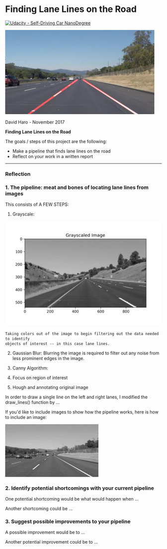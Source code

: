 
# **Finding Lane Lines on the Road** 
[![Udacity - Self-Driving Car NanoDegree](https://s3.amazonaws.com/udacity-sdc/github/shield-carnd.svg)](http://www.udacity.com/drive)

<img src="examples/laneLines_thirdPass.jpg" width="480" alt="Combined Image" />


David Haro - November 2017

**Finding Lane Lines on the Road**

The goals / steps of this project are the following:
* Make a pipeline that finds lane lines on the road
* Reflect on your work in a written report


[//]: # (Image References)

[image1]: ./examples/grayscale.jpg "Grayscale"
[gold]: ./result_images/gold.png "Gold"
[gray]: ./result_images/grayscaled.png "Gray"
[blur]: ./result_images/Gaussian_blur.png "Blur"
[canny]: ./result_images/Canny.png "Canny"
[roi]: ./result_images/Region_of_interest.png "roi"
[hough]: ./result_images/Hough.png "Hough"
[result]: ./result_images/Result.png "Result"

---

### Reflection

### 1. The pipeline: meat and bones of locating lane lines from images

This consists of A FEW STEPS:
1. Grayscale: 

![alt text][gray]

    Taking colors out of the image to begin filtering out the data needed to identify
    objects of interest -- in this case lane lines.
2. Gaussian Blur:
    Blurring the image is required to filter out any noise from less prominent edges in the image.
3. Canny Algorithm:
    
4. Focus on region of interest
5. Hough and annotating original image
 

In order to draw a single line on the left and right lanes, I modified the draw_lines() function by ...

If you'd like to include images to show how the pipeline works, here is how to include an image: 

![alt text][image1]


### 2. Identify potential shortcomings with your current pipeline


One potential shortcoming would be what would happen when ... 

Another shortcoming could be ...


### 3. Suggest possible improvements to your pipeline

A possible improvement would be to ...

Another potential improvement could be to ...
